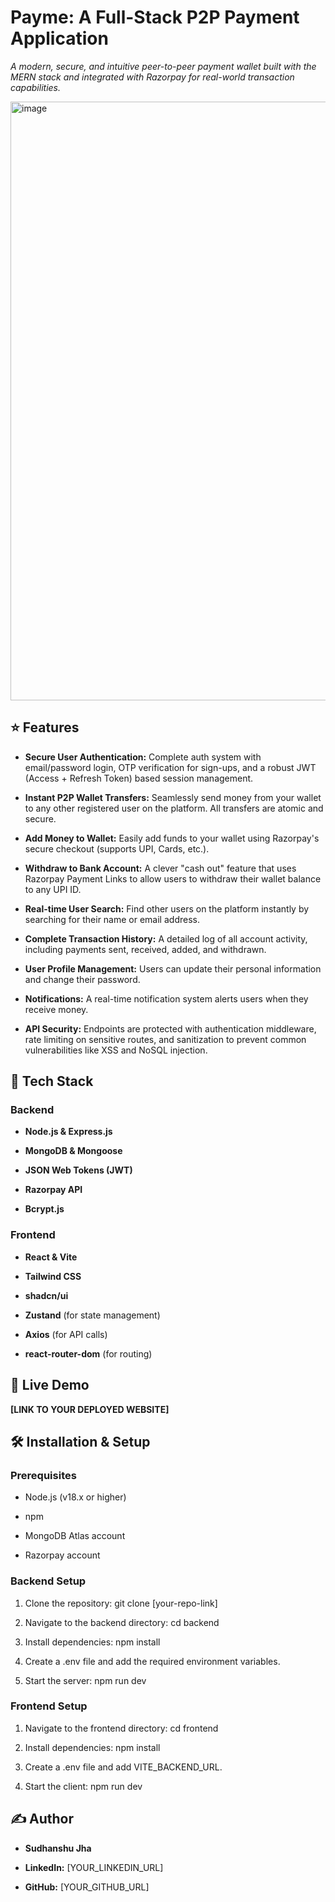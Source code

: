 **Payme: A Full-Stack P2P Payment Application**
===============================================

_A modern, secure, and intuitive peer-to-peer payment wallet built with the MERN stack and integrated with Razorpay for real-world transaction capabilities._

<img width="1708" height="958" alt="image" src="https://github.com/user-attachments/assets/2e9c980d-a52d-405f-b5c3-280a880ae82a" />


⭐ Features
----------

*   **Secure User Authentication:** Complete auth system with email/password login, OTP verification for sign-ups, and a robust JWT (Access + Refresh Token) based session management.
    
*   **Instant P2P Wallet Transfers:** Seamlessly send money from your wallet to any other registered user on the platform. All transfers are atomic and secure.
    
*   **Add Money to Wallet:** Easily add funds to your wallet using Razorpay's secure checkout (supports UPI, Cards, etc.).
    
*   **Withdraw to Bank Account:** A clever "cash out" feature that uses Razorpay Payment Links to allow users to withdraw their wallet balance to any UPI ID.
    
*   **Real-time User Search:** Find other users on the platform instantly by searching for their name or email address.
    
*   **Complete Transaction History:** A detailed log of all account activity, including payments sent, received, added, and withdrawn.
    
*   **User Profile Management:** Users can update their personal information and change their password.
    
*   **Notifications:** A real-time notification system alerts users when they receive money.
    
*   **API Security:** Endpoints are protected with authentication middleware, rate limiting on sensitive routes, and sanitization to prevent common vulnerabilities like XSS and NoSQL injection.
    

🚀 Tech Stack
-------------

### **Backend**

*   **Node.js & Express.js**
    
*   **MongoDB & Mongoose**
    
*   **JSON Web Tokens (JWT)**
    
*   **Razorpay API**
    
*   **Bcrypt.js**
    

### **Frontend**

*   **React & Vite**
    
*   **Tailwind CSS**
    
*   **shadcn/ui**
    
*   **Zustand** (for state management)
    
*   **Axios** (for API calls)
    
*   **react-router-dom** (for routing)
    

🔗 Live Demo
------------

**\[LINK TO YOUR DEPLOYED WEBSITE\]**

🛠️ Installation & Setup
------------------------

### **Prerequisites**

*   Node.js (v18.x or higher)
    
*   npm
    
*   MongoDB Atlas account
    
*   Razorpay account
    

### **Backend Setup**

1.  Clone the repository: git clone \[your-repo-link\]
    
2.  Navigate to the backend directory: cd backend
    
3.  Install dependencies: npm install
    
4.  Create a .env file and add the required environment variables.
    
5.  Start the server: npm run dev
    

### **Frontend Setup**

1.  Navigate to the frontend directory: cd frontend
    
2.  Install dependencies: npm install
    
3.  Create a .env file and add VITE\_BACKEND\_URL.
    
4.  Start the client: npm run dev
    

✍️ Author
---------

*   **Sudhanshu Jha**
    
*   **LinkedIn:** \[YOUR\_LINKEDIN\_URL\]
    
*   **GitHub:** \[YOUR\_GITHUB\_URL\]
